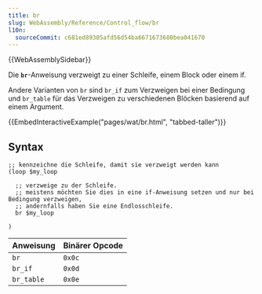```yaml
---
title: br
slug: WebAssembly/Reference/Control_flow/br
l10n:
  sourceCommit: c681ed89305afd56d54ba6671673680bea041670
---
```


{{WebAssemblySidebar}}

Die **`br`**-Anweisung verzweigt zu einer Schleife, einem Block oder einem if.

Andere Varianten von `br` sind `br_if` zum Verzweigen bei einer Bedingung und `br_table` für das Verzweigen zu verschiedenen Blöcken basierend auf einem Argument.

{{EmbedInteractiveExample("pages/wat/br.html", "tabbed-taller")}}

## Syntax

```wasm
;; kennzeichne die Schleife, damit sie verzweigt werden kann
(loop $my_loop

  ;; verzweige zu der Schleife.
  ;; meistens möchten Sie dies in eine if-Anweisung setzen und nur bei Bedingung verzweigen,
  ;; andernfalls haben Sie eine Endlosschleife.
  br $my_loop

)
```

| Anweisung  | Binärer Opcode |
| ---------- | -------------- |
| `br`       | `0x0c`         |
| `br_if`    | `0x0d`         |
| `br_table` | `0x0e`         |
